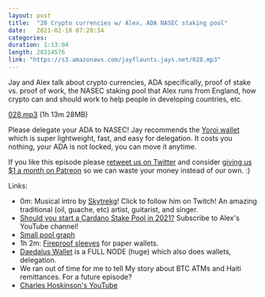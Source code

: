 ```yaml
---
layout: post
title:  "28 Crypto currencies w/ Alex, ADA NASEC staking pool"
date:   2021-02-18 07:20:34
categories: 
duration: 1:13:04
length: 28314576
link: "https://s3.amazonaws.com/jayflaunts.jays.net/028.mp3"
---
```


Jay and Alex talk about crypto currencies, ADA specifically, proof of stake vs.
proof of work, the NASEC staking pool that Alex runs from England, how crypto
can and should work to help people in developing countries, etc.

<a href="{{site.storage_url}}/028.mp3" target="_blank">028.mp3</a> (1h 13m 28MB) 

Please delegate your ADA to NASEC! Jay recommends the [Yoroi wallet](https://yoroi-wallet.com/)
which is super lightweight, fast, and easy for delegation. It costs you nothing, your ADA
is not locked, you can move it anytime.

If you like this episode please [retweet us on Twitter](https://twitter.com/jayflaunts)
and consider [giving us $1 a month on Patreon](https://www.patreon.com/jayflaunts)
so we can waste your money instead of our own. :)

Links:
* 0m: Musical intro by [Skytrekg](http://twitch.tv/skytrekg)! Click to follow him on Twitch! An amazing
traditional (oil, guache, etc) artist, guitarist, and singer.
* [Should you start a Cardano Stake Pool in 2021?](https://www.youtube.com/watch?v=HzRdluc5iSw) Subscribe to Alex's YouTube channel!
* [Small pool graph](https://twitter.com/nierop_pieter/status/1361357344219758597)
* 1h 2m: [Fireproof sleeves](https://www.youtube.com/watch?v=2MXLeP1pMfo) for paper wallets.
* [Daedalus Wallet](daedaluswallet.io) is a FULL NODE (huge) which also does wallets, delegation.
* We ran out of time for me to tell My story about BTC ATMs and Haiti remittances. For a future episode?
* [Charles Hoskinson's YouTube](https://www.youtube.com/channel/UCiJiqEvUZxT6isIaXK7RXTg)


